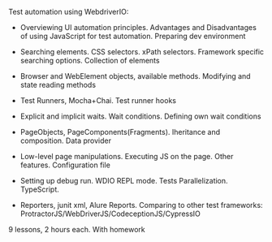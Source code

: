 Test automation using WebdriverIO:

-   Overviewing UI automation principles. Advantages and Disadvantages of using JavaScript for test automation. Preparing dev environment

-   Searching elements. CSS selectors. xPath selectors. Framework specific searching options. Collection of elements

-   Browser and WebElement objects, available methods. Modifying and state reading methods

-   Test Runners, Mocha+Chai. Test runner hooks

-   Explicit and implicit waits. Wait conditions. Defining own
    wait conditions

-   PageObjects, PageComponents(Fragments). Iheritance and composition. Data provider

-   Low-level page manipulations. Executing JS on the page. Other features. Configuration file

-   Setting up debug run. WDIO REPL mode. Tests Parallelization. TypeScript.

-   Reporters, junit xml, Alure Reports. Comparing to other test frameworks: ProtractorJS/WebDriverJS/CodeceptionJS/CypressIO

9 lessons, 2 hours each. With homework
